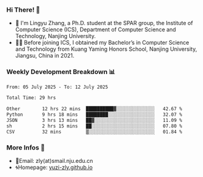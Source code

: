 ### Hi There! 👋 
- 🐳 I'm Lingyu Zhang, a Ph.D. student at the SPAR group, the Institute of Computer Science (ICS), Department of Computer Science and Technology, Nanjing University.
- 🧑‍🎓 Before joining ICS, I obtained my Bachelor’s in Computer Science and Technology from Kuang Yaming Honors School, Nanjing University, Jiangsu, China in 2021.

### Weekly Development Breakdown :bar_chart:

<!--START_SECTION:waka-->

```txt
From: 05 July 2025 - To: 12 July 2025

Total Time: 29 hrs

Other        12 hrs 22 mins  ██████████▓░░░░░░░░░░░░░░   42.67 %
Python       9 hrs 18 mins   ████████░░░░░░░░░░░░░░░░░   32.07 %
JSON         3 hrs 13 mins   ██▓░░░░░░░░░░░░░░░░░░░░░░   11.09 %
sh           2 hrs 15 mins   ██░░░░░░░░░░░░░░░░░░░░░░░   07.80 %
CSV          32 mins         ▒░░░░░░░░░░░░░░░░░░░░░░░░   01.84 %
```

<!--END_SECTION:waka-->

<!--
### Github Contributions :octocat:

![](https://raw.githubusercontent.com/yuzi-zly/yuzi-zly/output/github-contribution-grid-snake.svg)              
-->

### More Infos 📖

- 📧Email: zly(at)smail.nju.edu.cn
- 🌀Homepage: [yuzi-zly.github.io](https://yuzi-zly.github.io/)
